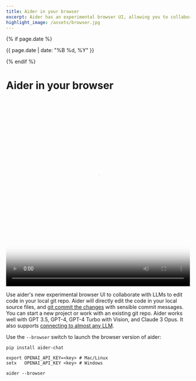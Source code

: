 ```yaml
---
title: Aider in your browser
excerpt: Aider has an experimental browser UI, allowing you to collaborate with LLMs on code in your local git repo.
highlight_image: /assets/browser.jpg
---
```

{% if page.date %}
<p class="post-date">{{ page.date | date: "%B %d, %Y" }}</p>
{% endif %}

# Aider in your browser

<div class="video-container">
  <video controls loop poster="/assets/browser.jpg">
    <source src="/assets/aider-browser-social.mp4" type="video/mp4">
    <a href="/assets/aider-browser-social.mp4">Aider browser UI demo video</a>
  </video>
</div>

<style>
.video-container {
  position: relative;
  padding-bottom: 101.89%; /* 1080 / 1060 = 1.0189 */
  height: 0;
  overflow: hidden;
}

.video-container video {
  position: absolute;
  top: 0;
  left: 0;
  width: 100%;
  height: 100%;
}
</style>

Use aider's new experimental browser UI to collaborate with LLMs
to edit code in your local git repo.
Aider will directly edit the code in your local source files,
and [git commit the changes](https://aider.chat/docs/git.html)
with sensible commit messages.
You can start a new project or work with an existing git repo.
Aider works well with GPT 3.5, GPT-4, GPT-4 Turbo with Vision,
and Claude 3 Opus.
It also supports [connecting to almost any LLM](https://aider.chat/docs/llms.html).

Use the `--browser` switch to launch the browser version of aider:

```
pip install aider-chat

export OPENAI_API_KEY=<key> # Mac/Linux
setx   OPENAI_API_KEY <key> # Windows

aider --browser
```
